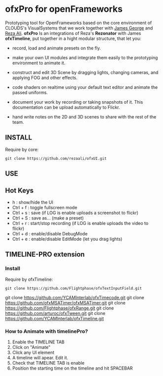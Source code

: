 # ofxPro for openFrameworks

Prototyping tool for OpenFrameworks based on the core environment of CLOUDS's VisualSystems that we work together with [James George](http://www.jamesgeorge.org/) and [Reza Ali](http://www.syedrezaali.com/). **ofxPro** Is an integrations of Reza's **Rezonator** with James **ofxTimeline**, put together in  a hight modular structure, that let you:

- record, load and animate presets on the fly.

- make your own UI modules and integrate them easily to the prototyping environment to animate it. 

- construct and edit 3D Scene by dragging lights, changing cameras, and applying FOG and other effects.

- code shaders on realtime using your default text editor and animate the passed uniforms.

- document your work by recording or taking snapshots of it. This documentation can be upload automatically to Flickr.

- hand write notes on the 2D and 3D scenes to share with the rest of the team.


## INSTALL
		
Require by core:

	git clone https://github.com/rezaali/ofxUI.git

## USE




## Hot Keys

* h : show/hide the UI
* Ctrl + f : toggle fullscreen mode
* Ctrl + s : save (if LOG is enable uploads a screenshot to flickr)
* Ctrl + S : save as... (make a preset)
* Ctrl + r : start/stop recording (if LOG is enable uploads the video to flickr)
* Ctrl + d : enable/disable DebugMode
* Ctrl + e : enable/disable EditMode (let you drag lights)

## TIMELINE-PRO extension

### Install

Require by ofxTimeline: 

	git clone https://github.com/Flightphase/ofxTextInputField.git
  git clone https://github.com/YCAMInterlab/ofxTimecode.git
  git clone https://github.com/ofxMSATimer/ofxMSATimer.git
  git clone https://github.com/Flightphase/ofxRange.git
  git clone https://github.com/arturoc/ofxTween.git
  git clone https://github.com/YCAMInterlab/ofxTimeline.git


### How to Animate with timelinePro?

1. Enable the TIMELINE TAB
2. Click on "Animate"
3. Click any UI element
4. A timeline will apear. Edit it.
5. Check that TIMELINE TAB is enable
6. Position the starting time on the timeline and hit SPACEBAR